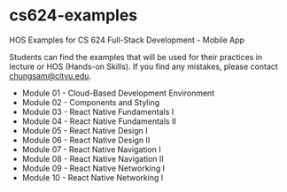 # cs624-examples
HOS Examples for CS 624 Full-Stack Development - Mobile App

Students can find the examples that will be used for their practices in lecture or HOS (Hands-on Skills).
If you find any mistakes, please contact chungsam@cityu.edu.

* Module 01 - Cloud-Based Development Environment 
* Module 02 - Components and Styling
* Module 03 - React Native Fundamentals I
* Module 04 - React Native Fundamentals II
* Module 05 - React Native Design I
* Module 06 - React Native Design II
* Module 07 - React Native Navigation I
* Module 08 - React Native Navigation II
* Module 09 - React Native Networking I
* Module 10 - React Native Networking I
